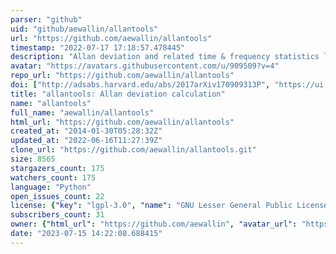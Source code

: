 ```yaml
---
parser: "github"
uid: "github/aewallin/allantools"
url: "https://github.com/aewallin/allantools"
timestamp: "2022-07-17 17:18:57.478445"
description: "Allan deviation and related time & frequency statistics library in Python"
avatar: "https://avatars.githubusercontent.com/u/909509?v=4"
repo_url: "https://github.com/aewallin/allantools"
doi: ["http://adsabs.harvard.edu/abs/2017arXiv170909313P", "https://ui.adsabs.harvard.edu/abs/2018ascl.soft04021W/abstract"]
title: "allantools: Allan deviation calculation"
name: "allantools"
full_name: "aewallin/allantools"
html_url: "https://github.com/aewallin/allantools"
created_at: "2014-01-30T05:28:32Z"
updated_at: "2022-06-16T11:27:39Z"
clone_url: "https://github.com/aewallin/allantools.git"
size: 8565
stargazers_count: 175
watchers_count: 175
language: "Python"
open_issues_count: 22
license: {"key": "lgpl-3.0", "name": "GNU Lesser General Public License v3.0", "spdx_id": "LGPL-3.0", "url": "https://api.github.com/licenses/lgpl-3.0", "node_id": "MDc6TGljZW5zZTEy"}
subscribers_count: 31
owner: {"html_url": "https://github.com/aewallin", "avatar_url": "https://avatars.githubusercontent.com/u/909509?v=4", "login": "aewallin", "type": "User"}
date: "2023-07-15 14:22:08.688415"
---
```

